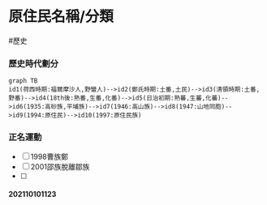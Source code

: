 # 原住民名稱/分類
#歷史

### 歷史時代劃分
```mermaid
graph TB
id1(荷西時期:福爾摩沙人,野蠻人)-->id2(鄭氏時期:土番,土民)-->id3(清領時期:土番,野番)-->id4(18th後:熟番,生番,化番)-->id5(日治初期:熟蕃,生蕃,化蕃)-->id6(1935:高砂族,平埔族)-->id7(1946:高山族)-->id8(1947:山地同胞)-->id9(1994:原住民)-->id10(1997:原住民族)
```
### 正名運動
- [ ] 1998曹族鄭
- [ ] 2001邵族脫離鄒族
- [ ] 
#### 202110101123
